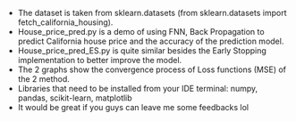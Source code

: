 - The dataset is taken from sklearn.datasets (from sklearn.datasets import fetch_california_housing).
- House_price_pred.py is a demo of using FNN, Back Propagation to predict California house price and the accuracy of the prediction model.
- House_price_pred_ES.py is quite similar besides the Early Stopping implementation to better improve the model.
- The 2 graphs show the convergence process of Loss functions (MSE) of the 2 method.
- Libraries that need to be installed from your IDE terminal: numpy, pandas, scikit-learn, matplotlib
- It would be great if you guys can leave me some feedbacks lol
